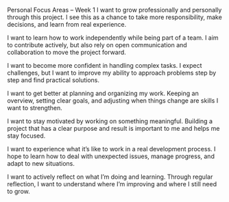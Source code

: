 Personal Focus Areas – Week 1
I want to grow professionally and personally through this project.
I see this as a chance to take more responsibility, make decisions, and learn from real experience.

I want to learn how to work independently while being part of a team.
I aim to contribute actively, but also rely on open communication and collaboration to move the project forward.

I want to become more confident in handling complex tasks.
I expect challenges, but I want to improve my ability to approach problems step by step and find practical solutions.

I want to get better at planning and organizing my work.
Keeping an overview, setting clear goals, and adjusting when things change are skills I want to strengthen.

I want to stay motivated by working on something meaningful.
Building a project that has a clear purpose and result is important to me and helps me stay focused.

I want to experience what it’s like to work in a real development process.
I hope to learn how to deal with unexpected issues, manage progress, and adapt to new situations.

I want to actively reflect on what I’m doing and learning.
Through regular reflection, I want to understand where I’m improving and where I still need to grow.
